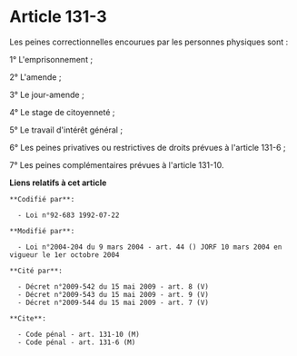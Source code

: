 # Article 131-3

Les peines correctionnelles encourues par les personnes physiques sont :

1° L'emprisonnement ;

2° L'amende ;

3° Le jour-amende ;

4° Le stage de citoyenneté ;

5° Le travail d'intérêt général ;

6° Les peines privatives ou restrictives de droits prévues à l'article 131-6 ;

7° Les peines complémentaires prévues à l'article 131-10.

**Liens relatifs à cet article**

	**Codifié par**:

	  - Loi n°92-683 1992-07-22

	**Modifié par**:

	  - Loi n°2004-204 du 9 mars 2004 - art. 44 () JORF 10 mars 2004 en vigueur le 1er octobre 2004

	**Cité par**:

	  - Décret n°2009-542 du 15 mai 2009 - art. 8 (V)
	  - Décret n°2009-543 du 15 mai 2009 - art. 9 (V)
	  - Décret n°2009-544 du 15 mai 2009 - art. 7 (V)

	**Cite**:

	  - Code pénal - art. 131-10 (M)
	  - Code pénal - art. 131-6 (M)
